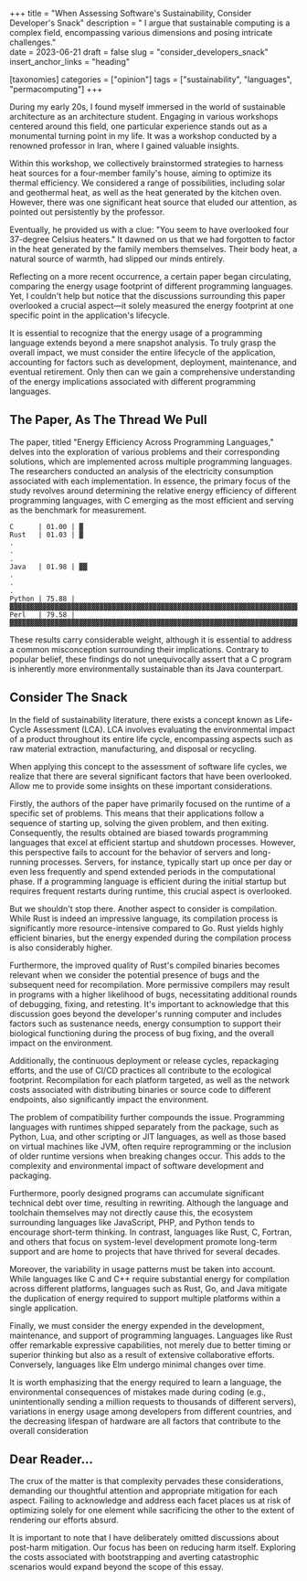 +++
title = "When Assessing Software's Sustainability, Consider Developer's Snack"
description = " I argue that sustainable computing is a complex field, encompassing various dimensions and posing intricate challenges."   
date = 2023-06-21
draft = false
slug = "consider_developers_snack"
insert_anchor_links = "heading"

[taxonomies]
categories = ["opinion"]
tags = ["sustainability", "languages", "permacomputing"]
+++

During my early 20s, I found myself immersed in the world of sustainable architecture as an architecture student.
Engaging in various workshops centered around this field, one particular experience stands out as a monumental turning point in my life.
It was a workshop conducted by a renowned professor in Iran, where I gained valuable insights.

Within this workshop, we collectively brainstormed strategies to harness heat sources for a four-member family's house,
aiming to optimize its thermal efficiency.
We considered a range of possibilities, including solar and geothermal heat, as well as the heat generated by the kitchen oven.
However, there was one significant heat source that eluded our attention, as pointed out persistently by the professor.

Eventually, he provided us with a clue: "You seem to have overlooked four 37-degree Celsius heaters."
It dawned on us that we had forgotten to factor in the heat generated by the family members themselves.
Their body heat, a natural source of warmth, had slipped our minds entirely.

Reflecting on a more recent occurrence, a certain paper began circulating, comparing the energy usage footprint of different programming languages.
Yet,
I couldn't help but notice that the discussions surrounding this paper overlooked
a crucial aspect—it solely measured the energy footprint at one specific point in the application's lifecycle.

It is essential to recognize that the energy usage of a programming language extends beyond a mere snapshot analysis.
To truly grasp the overall impact,
we must consider the entire lifecycle of the application,
accounting for factors such as development, deployment, maintenance, and eventual retirement.
Only then can we gain a comprehensive understanding of the energy implications associated with different programming languages.

## The Paper, As The Thread We Pull

The paper,
titled "Energy Efficiency Across Programming Languages,"
delves into the exploration of various problems and their corresponding solutions,
which are implemented across multiple programming languages.
The researchers conducted an analysis of the electricity consumption associated with each implementation.
In essence, the primary focus of the study revolves around determining the relative energy efficiency of different programming languages,
with C emerging as the most efficient and serving as the benchmark for measurement.

```
C      | 01.00 | ▓ 
Rust   | 01.03 | ▓
.
.
.
Java   | 01.98 | ▓▓
.
.
. 
Python | 75.88 | ▓▓▓▓▓▓▓▓▓▓▓▓▓▓▓▓▓▓▓▓▓▓▓▓▓▓▓▓▓▓▓▓▓▓▓▓▓▓▓▓▓▓▓▓▓▓▓▓▓▓▓▓▓▓▓▓▓▓▓▓▓▓▓▓▓▓▓▓▓▓▓▓▓▓▓▓▓▓  
Perl   | 79.58 | ▓▓▓▓▓▓▓▓▓▓▓▓▓▓▓▓▓▓▓▓▓▓▓▓▓▓▓▓▓▓▓▓▓▓▓▓▓▓▓▓▓▓▓▓▓▓▓▓▓▓▓▓▓▓▓▓▓▓▓▓▓▓▓▓▓▓▓▓▓▓▓▓▓▓▓▓▓▓▓▓▓
```

These results carry considerable weight,
although it is essential to address a common misconception surrounding their implications.
Contrary to popular belief,
these findings do not unequivocally assert that a C program is
inherently more environmentally sustainable than its Java counterpart.

## Consider The Snack

In the field of sustainability literature, there exists a concept known as Life-Cycle Assessment (LCA).
LCA involves evaluating the environmental impact of a product throughout its entire life cycle,
encompassing aspects such as raw material extraction, manufacturing, and disposal or recycling.

When applying this concept to the assessment of software life cycles,
we realize that there are several significant factors that have been overlooked.
Allow me to provide some insights on these important considerations.

Firstly, the authors of the paper have primarily focused on the runtime of a specific set of problems.
This means that their applications follow a sequence of starting up, solving the given problem, and then exiting.
Consequently, the results obtained are biased towards programming languages that excel at efficient startup and shutdown processes.
However, this perspective fails to account for the behavior of servers and long-running processes.
Servers, for instance, typically start up once per day or even less frequently and spend extended periods in the computational phase.
If a programming language is efficient during the initial startup but requires frequent restarts during runtime, this crucial aspect is overlooked.

But we shouldn't stop there.
Another aspect to consider is compilation.
While Rust is indeed an impressive language, its compilation process is significantly more resource-intensive compared to Go.
Rust yields highly efficient binaries, but the energy expended during the compilation process is also considerably higher.

Furthermore, the improved quality of Rust's compiled binaries becomes relevant when
we consider the potential presence of bugs and the subsequent need for recompilation.
More permissive compilers may result in programs with a higher likelihood of bugs,
necessitating additional rounds of debugging, fixing, and retesting.
It's important to acknowledge that this discussion goes beyond the developer's running computer
and includes factors such as sustenance needs,
energy consumption to support their biological functioning during the process of bug fixing,
and the overall impact on the environment.

Additionally, the continuous deployment or release cycles, repackaging efforts,
and the use of CI/CD practices all contribute to the ecological footprint.
Recompilation for each platform targeted,
as well as the network costs associated with distributing binaries or source code to different endpoints,
also significantly impact the environment.

The problem of compatibility further compounds the issue.
Programming languages with runtimes shipped separately from the package,
such as Python, Lua, and other scripting or JIT languages, as well as those based on virtual machines like JVM,
often require reprogramming or the inclusion of older runtime versions when breaking changes occur.
This adds to the complexity and environmental impact of software development and packaging.

Furthermore, poorly designed programs can accumulate significant technical debt over time, resulting in rewriting.
Although the language and toolchain themselves may not directly cause this,
the ecosystem surrounding languages like JavaScript, PHP, and Python tends to encourage short-term thinking.
In contrast, languages like Rust, C, Fortran, and others that focus on system-level development promote long-term support
and are home to projects that have thrived for several decades.

Moreover, the variability in usage patterns must be taken into account.
While languages like C and C++ require substantial energy for compilation across different platforms,
languages such as Rust, Go, and Java mitigate the duplication of energy required to support multiple platforms within a single application.

Finally, we must consider the energy expended in the development, maintenance, and support of programming languages.
Languages like Rust offer remarkable expressive capabilities,
not merely due to better timing or superior thinking but also as a result of extensive collaborative efforts.
Conversely, languages like Elm undergo minimal changes over time.

It is worth emphasizing that the energy required to learn a language,
the environmental consequences of mistakes made during coding
(e.g., unintentionally sending a million requests to thousands of different servers),
variations in energy usage among developers from different countries,
and the decreasing lifespan of hardware are all factors that contribute to the overall consideration

## Dear Reader...

The crux of the matter is that complexity pervades these considerations,
demanding our thoughtful attention and appropriate mitigation for each aspect.
Failing to acknowledge and address each facet places us at risk of optimizing solely for one element
while sacrificing the other to the extent of rendering our efforts absurd.

It is important to note that I have deliberately omitted discussions about post-harm mitigation.
Our focus has been on reducing harm itself.
Exploring the costs associated with bootstrapping and averting catastrophic scenarios
would expand beyond the scope of this essay.